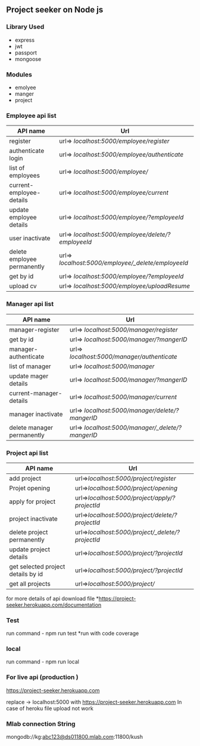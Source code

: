 ## Project seeker on Node js

### Library Used
* express
* jwt
* passport
* mongoose

### Modules
* emolyee
* manger
* project

### Employee api list 
|API name| Url |
|---|---|
|register                     | url=> *localhost:5000/employee/register*|
|authenticate login           | url=> *localhost:5000/employee/authenticate*|
|list of employees            | url=> *localhost:5000/employee/*|
|current-employee-details     | url=> *localhost:5000/employee/current*|
|update employee details      | url=> *localhost:5000/employee/?employeeId*|
|user inactivate              | url=> *localhost:5000/employee/delete/?employeeId*|
|delete employee permanently  | url=> *localhost:5000/employee/_delete/employeeId*|
|get by id                    | url=> *localhost:5000/employee/?employeeId*|
|upload cv                    | url=> *localhost:5000/employee/uploadResume*|

### Manager api list 
|API name| Url |
|---|---|
|manager-register              |url=> *localhost:5000/manager/register*|
|get by id                     |url=> *localhost:5000/manager/?mangerID*|
|manager-authenticate          |url=> *localhost:5000/manager/authenticate*|
|list of manager               |url=> *localhost:5000/manager*|
|update mager details          |url=> *localhost:5000/manager/?mangerID*|
|current-manager-details       |url=> *localhost:5000/manager/current*|
|manager inactivate            |url=> *localhost:5000/manager/delete/?mangerID*|
|delete manager permanently    |url=> *localhost:5000/manager/_delete/?mangerID*|

### Project api list 
|API name| Url |
|---|---|
|add project                         |url=>*localhost:5000/project/register*|
|Projet opening                      |url=>*localhost:5000/project/opening*|
|apply for project                   |url=>*localhost:5000/project/apply/?projectId*|
|project inactivate                  |url=>*localhost:5000/project/delete/?projectId*|
|delete project permanently          |url=>*localhost:5000/project/_delete/?projectId*|
|update project details              |url=>*localhost:5000/project/?projectId*|
|get selected project details by id  |url=>*localhost:5000/project/?projectId*|
|get all projects                    |url=>*localhost:5000/project/*|


for more details of api download file *https://project-seeker.herokuapp.com/documentation



### Test
run command - npm run test
*run with code coverage

### local
run command - npm run local

### For live api (production )
https://project-seeker.herokuapp.com

replace -> localhost:5000 with https://project-seeker.herokuapp.com
In case of heroku file upload not work

### Mlab connection String
mongodb://kg:abc123@ds011800.mlab.com:11800/kush
